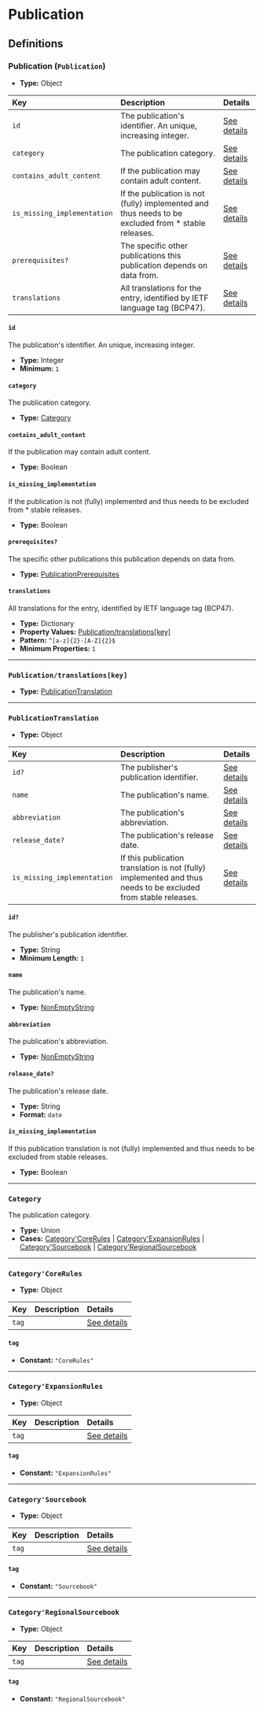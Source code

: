 # Publication

## Definitions

### <a name="Publication"></a> Publication (`Publication`)

- **Type:** Object

Key | Description | Details
:-- | :-- | :--
`id` | The publication's identifier. An unique, increasing integer. | <a href="#Publication/id">See details</a>
`category` | The publication category. | <a href="#Publication/category">See details</a>
`contains_adult_content` | If the publication may contain adult content. | <a href="#Publication/contains_adult_content">See details</a>
`is_missing_implementation` | If the publication is not (fully) implemented and thus needs to be excluded from * stable releases. | <a href="#Publication/is_missing_implementation">See details</a>
`prerequisites?` | The specific other publications this publication depends on data from. | <a href="#Publication/prerequisites">See details</a>
`translations` | All translations for the entry, identified by IETF language tag (BCP47). | <a href="#Publication/translations">See details</a>

#### <a name="Publication/id"></a> `id`

The publication's identifier. An unique, increasing integer.

- **Type:** Integer
- **Minimum:** `1`

#### <a name="Publication/category"></a> `category`

The publication category.

- **Type:** <a href="#Category">Category</a>

#### <a name="Publication/contains_adult_content"></a> `contains_adult_content`

If the publication may contain adult content.

- **Type:** Boolean

#### <a name="Publication/is_missing_implementation"></a> `is_missing_implementation`

If the publication is not (fully) implemented and thus needs to be excluded
from * stable releases.

- **Type:** Boolean

#### <a name="Publication/prerequisites"></a> `prerequisites?`

The specific other publications this publication depends on data from.

- **Type:** <a href="../_Prerequisite.md#PublicationPrerequisites">PublicationPrerequisites</a>

#### <a name="Publication/translations"></a> `translations`

All translations for the entry, identified by IETF language tag (BCP47).

- **Type:** Dictionary
- **Property Values:** <a href="#Publication/translations[key]">Publication/translations[key]</a>
- **Pattern:** `^[a-z]{2}-[A-Z]{2}$`
- **Minimum Properties:** `1`

---

### <a name="Publication/translations[key]"></a> `Publication/translations[key]`

- **Type:** <a href="#PublicationTranslation">PublicationTranslation</a>

---

### <a name="PublicationTranslation"></a> `PublicationTranslation`

- **Type:** Object

Key | Description | Details
:-- | :-- | :--
`id?` | The publisher's publication identifier. | <a href="#PublicationTranslation/id">See details</a>
`name` | The publication's name. | <a href="#PublicationTranslation/name">See details</a>
`abbreviation` | The publication's abbreviation. | <a href="#PublicationTranslation/abbreviation">See details</a>
`release_date?` | The publication's release date. | <a href="#PublicationTranslation/release_date">See details</a>
`is_missing_implementation` | If this publication translation is not (fully) implemented and thus needs to be excluded from stable releases. | <a href="#PublicationTranslation/is_missing_implementation">See details</a>

#### <a name="PublicationTranslation/id"></a> `id?`

The publisher's publication identifier.

- **Type:** String
- **Minimum Length:** `1`

#### <a name="PublicationTranslation/name"></a> `name`

The publication's name.

- **Type:** <a href="../_NonEmptyString.md#NonEmptyString">NonEmptyString</a>

#### <a name="PublicationTranslation/abbreviation"></a> `abbreviation`

The publication's abbreviation.

- **Type:** <a href="../_NonEmptyString.md#NonEmptyString">NonEmptyString</a>

#### <a name="PublicationTranslation/release_date"></a> `release_date?`

The publication's release date.

- **Type:** String
- **Format:** `date`

#### <a name="PublicationTranslation/is_missing_implementation"></a> `is_missing_implementation`

If this publication translation is not (fully) implemented and thus needs
to be excluded from stable releases.

- **Type:** Boolean

---

### <a name="Category"></a> `Category`

The publication category.

- **Type:** Union
- **Cases:** <a href="#Category'CoreRules">Category'CoreRules</a> | <a href="#Category'ExpansionRules">Category'ExpansionRules</a> | <a href="#Category'Sourcebook">Category'Sourcebook</a> | <a href="#Category'RegionalSourcebook">Category'RegionalSourcebook</a>

---

### <a name="Category'CoreRules"></a> `Category'CoreRules`

- **Type:** Object

Key | Description | Details
:-- | :-- | :--
`tag` |  | <a href="#Category'CoreRules/tag">See details</a>

#### <a name="Category'CoreRules/tag"></a> `tag`

- **Constant:** `"CoreRules"`

---

### <a name="Category'ExpansionRules"></a> `Category'ExpansionRules`

- **Type:** Object

Key | Description | Details
:-- | :-- | :--
`tag` |  | <a href="#Category'ExpansionRules/tag">See details</a>

#### <a name="Category'ExpansionRules/tag"></a> `tag`

- **Constant:** `"ExpansionRules"`

---

### <a name="Category'Sourcebook"></a> `Category'Sourcebook`

- **Type:** Object

Key | Description | Details
:-- | :-- | :--
`tag` |  | <a href="#Category'Sourcebook/tag">See details</a>

#### <a name="Category'Sourcebook/tag"></a> `tag`

- **Constant:** `"Sourcebook"`

---

### <a name="Category'RegionalSourcebook"></a> `Category'RegionalSourcebook`

- **Type:** Object

Key | Description | Details
:-- | :-- | :--
`tag` |  | <a href="#Category'RegionalSourcebook/tag">See details</a>

#### <a name="Category'RegionalSourcebook/tag"></a> `tag`

- **Constant:** `"RegionalSourcebook"`
